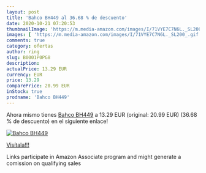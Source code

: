```yaml
---
layout: post
title: 'Bahco BH449 al 36.68 % de descuento'
date: 2020-10-21 07:20:53
thumbnailImage: 'https://m.media-amazon.com/images/I/71VYE7C7N6L._SL200_.gif'
images: [ 'https://m.media-amazon.com/images/I/71VYE7C7N6L._SL200_.gif' ]
comments: true
category: ofertas
author: ring
slug: B0001P0PG8
description:
actualPrice: 13.29 EUR
currency: EUR
price: 13.29
comparePrice: 20.99 EUR
inStock: true
prodname: 'Bahco BH449'
---
```


Ahora mismo tienes [Bahco BH449](https://www.amazon.fr/dp/B0001P0PG8/?tag=tolees0d-21) a 13.29 EUR (original: 20.99 EUR) (36.68 %  de descuento) en el siguiente enlace!

[![Bahco BH449](https://m.media-amazon.com/images/I/71VYE7C7N6L._SL200_.gif)](https://www.amazon.fr/dp/B0001P0PG8/?tag=tolees0d-21)

[Visítala!!!](https://www.amazon.fr/dp/B0001P0PG8/?tag=tolees0d-21)

Links participate in Amazon Associate program and might generate a comission on qualifying sales
